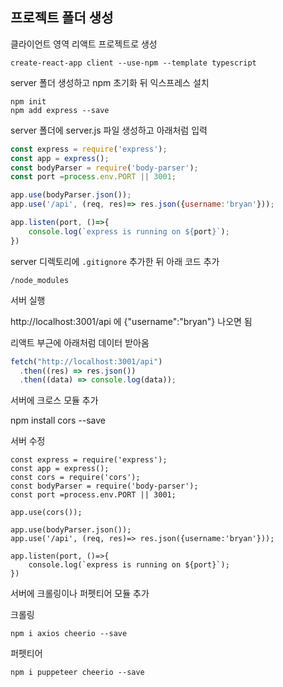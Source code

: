 ## 프로젝트 폴더 생성

클라이언트 영역 리액트 프로젝트로 생성
```
create-react-app client --use-npm --template typescript
```

server 폴더 생성하고 npm 초기화 뒤 익스프레스 설치

```
npm init
npm add express --save
```

server 폴더에 server.js 파일 생성하고 아래처럼 입력

```javascript
const express = require('express');
const app = express();
const bodyParser = require('body-parser');
const port =process.env.PORT || 3001;

app.use(bodyParser.json());
app.use('/api', (req, res)=> res.json({username:'bryan'}));

app.listen(port, ()=>{
    console.log(`express is running on ${port}`);
})
```

server 디렉토리에 `.gitignore` 추가한 뒤 아래 코드 추가
```
/node_modules
```

서버 실행

http://localhost:3001/api 에 {"username":"bryan"} 나오면 됨

리액트 부근에 아래처럼 데이터 받아옴

```javascript
fetch("http://localhost:3001/api")
  .then((res) => res.json())
  .then((data) => console.log(data));
```

서버에 크로스 모듈 추가

npm install cors --save

서버 수정

```
const express = require('express');
const app = express();
const cors = require('cors');
const bodyParser = require('body-parser');
const port =process.env.PORT || 3001;

app.use(cors());

app.use(bodyParser.json());
app.use('/api', (req, res)=> res.json({username:'bryan'}));

app.listen(port, ()=>{
    console.log(`express is running on ${port}`);
})
```

서버에 크롤링이나 퍼펫티어 모듈 추가

크롤링
```
npm i axios cheerio --save
```

퍼펫티어
```
npm i puppeteer cheerio --save
```
